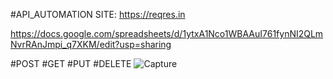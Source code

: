 #API_AUTOMATION
SITE: https://reqres.in

https://docs.google.com/spreadsheets/d/1ytxA1Nco1WBAAuI761fynNI2QLmNvrRAnJmpi_q7XKM/edit?usp=sharing

#POST
#GET
#PUT
#DELETE
![Capture](https://github.com/sajimpk/API-testing/assets/68387969/ebe3925e-79a4-4a33-8fbc-6982ffd0c6f3)
